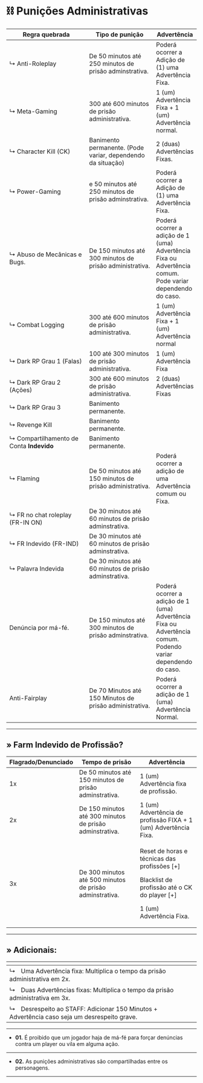 # ⛓️ Punições Administrativas

<table><thead><tr><th width="253">Regra quebrada</th><th width="214">Tipo de punição</th><th>Advertência</th></tr></thead><tbody><tr><td>↳ Anti-Roleplay</td><td>De 50 minutos até 250 minutos de prisão adminstrativa.</td><td>Poderá ocorrer a Adição de (1) uma Advertência Fixa.</td></tr><tr><td>↳ Meta-Gaming</td><td>300 até 600 minutos de prisão administrativa.</td><td>1 (um) Advertência Fixa + 1 (um) Advertência normal.</td></tr><tr><td>↳ Character Kill (CK)</td><td>Banimento permanente. (Pode variar, dependendo da situação)</td><td>2 (duas) Advertências Fixas.</td></tr><tr><td>↳ Power-Gaming</td><td>e 50 minutos até 250 minutos de prisão adminstrativa.</td><td>Poderá ocorrer a Adição de (1) uma Advertência Fixa.</td></tr><tr><td>↳ Abuso de Mecânicas e Bugs.</td><td>De 150 minutos até 300 minutos de prisão administrativa.</td><td>Poderá ocorrer a adição de 1 (uma) Advertência Fixa ou Advertência comum. Pode variar dependendo do caso.</td></tr><tr><td>↳ Combat Logging</td><td>300 até 600 minutos de prisão administrativa.</td><td>1 (um) Advertência Fixa + 1 (um) Advertência normal</td></tr><tr><td>↳ Dark RP Grau 1 (Falas)</td><td>100 até 300 minutos de prisão administrativa.</td><td>1 (um) Advertência Fixa</td></tr><tr><td>↳ Dark RP Grau 2 (Ações)</td><td>300 até 600 minutos de prisão administrativa.</td><td>2 (duas) Advertências Fixas</td></tr><tr><td>↳ Dark RP Grau 3</td><td>Banimento permanente.</td><td></td></tr><tr><td>↳ Revenge Kill</td><td>Banimento permanente.</td><td></td></tr><tr><td>↳ Compartilhamento de Conta <strong>Indevido</strong></td><td>Banimento permanente.</td><td></td></tr><tr><td>↳ Flaming</td><td>De 50 minutos até 150 minutos de prisão administrativa.</td><td>Poderá ocorrer a adição de uma Advertência comum ou Fixa.</td></tr><tr><td>↳ FR no chat roleplay (FR-IN ON)</td><td>De 30 minutos até 60 minutos de prisão adminstrativa.</td><td></td></tr><tr><td>↳ FR Indevido (FR-IND)</td><td>De 30 minutos até 60 minutos de prisão adminstrativa.</td><td></td></tr><tr><td>↳ Palavra Indevida</td><td>De 30 minutos até 60 minutos de prisão adminstrativa.</td><td></td></tr><tr><td>Denúncia por má-fé.</td><td>De 150 minutos até 300 minutos de prisão adminstrativa.</td><td>Poderá ocorrer a adição de 1 (uma) Advertência Fixa ou Advertência comum. Podendo variar dependendo do caso.</td></tr><tr><td>Anti-Fairplay</td><td>De 70 Minutos até 150 Minutos de prisão administrativa.</td><td>Poderá ocorrer a adição de 1 (uma) Advertência Normal.</td></tr></tbody></table>

***

## **»** Farm **Indevido de Profissão?**

| Flagrado/Denunciado | Tempo de prisão                                         | Advertência                                                                                                                            |
| ------------------- | ------------------------------------------------------- | -------------------------------------------------------------------------------------------------------------------------------------- |
| 1x                  | De 50 minutos até 150 minutos de prisão adminstrativa.  | 1 (um) Advertência fixa de profissão.                                                                                                  |
| 2x                  | De 150 minutos até 300 minutos de prisão adminstrativa. | 1 (um) Advertência de profissão FIXA + 1 (um) Advertência Fixa.                                                                        |
| 3x                  | De 300 minutos até 500 minutos de prisão adminstrativa. | <p>Reset de horas e técnicas das profissões [+]</p><p>Blacklist de profissão até o CK do player [+]</p><p>1 (um) Advertência Fixa.</p> |

***

## **»** Adicionais:

<table data-view="cards"><thead><tr><th></th><th></th><th></th></tr></thead><tbody><tr><td>↳ﾠUma Advertência fixa: Multiplica o tempo da prisão administrativa em 2x.</td><td></td><td></td></tr><tr><td>↳ﾠDuas Advertências fixas: Multiplica o tempo da prisão administrativa em 3x.</td><td></td><td></td></tr><tr><td>↳ﾠDesrespeito ao STAFF: Adicionar 150 Minutos + Advertência caso seja um desrespeito grave.</td><td></td><td></td></tr></tbody></table>

***

* **01.** É proibido que um jogador haja de má-fé para forçar denúncias contra um player ou vila em alguma ação.

***

* **02.** As punições administrativas são compartilhadas entre os personagens.

***
